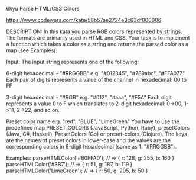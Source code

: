 6kyu Parse HTML/CSS Colors

https://www.codewars.com/kata/58b57ae2724e3c63df000006

DESCRIPTION:
In this kata you parse RGB colors represented by strings. The formats are primarily used in HTML and CSS. Your task is to implement a function which takes a color as a string and returns the parsed color as a map (see Examples).

Input:
The input string represents one of the following:

6-digit hexadecimal - "#RRGGBB"
e.g. "#012345", "#789abc", "#FFA077"
Each pair of digits represents a value of the channel in hexadecimal: 00 to FF

3-digit hexadecimal - "#RGB"
e.g. "#012", "#aaa", "#F5A"
Each digit represents a value 0 to F which translates to 2-digit hexadecimal: 0->00, 1->11, 2->22, and so on.

Preset color name
e.g. "red", "BLUE", "LimeGreen"
You have to use the predefined map PRESET_COLORS (JavaScript, Python, Ruby), presetColors (Java, C#, Haskell), PresetColors (Go) or preset-colors (Clojure). The keys are the names of preset colors in lower-case and the values are the corresponding colors in 6-digit hexadecimal (same as 1. "#RRGGBB").

Examples:
parseHTMLColor('#80FFA0');    // => { r: 128, g: 255, b: 160 }
parseHTMLColor('#3B7');       // => { r: 51,  g: 187, b: 119 }
parseHTMLColor('LimeGreen');  // => { r: 50,  g: 205, b: 50  }